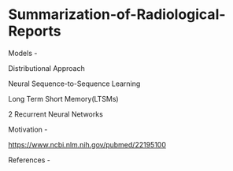 # Summarization-of-Radiological-Reports

Models -

Distributional Approach

Neural Sequence-to-Sequence Learning

Long Term Short Memory(LTSMs)

2 Recurrent Neural Networks

Motivation -

https://www.ncbi.nlm.nih.gov/pubmed/22195100

References -

